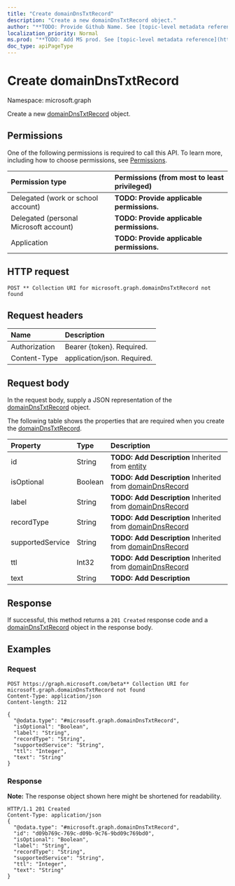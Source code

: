 ```yaml
---
title: "Create domainDnsTxtRecord"
description: "Create a new domainDnsTxtRecord object."
author: "**TODO: Provide Github Name. See [topic-level metadata reference](https://msgo.azurewebsites.net/add/document/guidelines/metadata.html#topic-level-metadata)**"
localization_priority: Normal
ms.prod: "**TODO: Add MS prod. See [topic-level metadata reference](https://msgo.azurewebsites.net/add/document/guidelines/metadata.html#topic-level-metadata)**"
doc_type: apiPageType
---
```


# Create domainDnsTxtRecord
Namespace: microsoft.graph

Create a new [domainDnsTxtRecord](../resources/domaindnstxtrecord.md) object.

## Permissions
One of the following permissions is required to call this API. To learn more, including how to choose permissions, see [Permissions](/concepts/permissions-reference.md).

|Permission type|Permissions (from most to least privileged)|
|:---|:---|
|Delegated (work or school account)|**TODO: Provide applicable permissions.**|
|Delegated (personal Microsoft account)|**TODO: Provide applicable permissions.**|
|Application|**TODO: Provide applicable permissions.**|

## HTTP request

<!-- {
  "blockType": "ignored"
}
-->
``` http
POST ** Collection URI for microsoft.graph.domainDnsTxtRecord not found
```

## Request headers
|Name|Description|
|:---|:---|
|Authorization|Bearer {token}. Required.|
|Content-Type|application/json. Required.|

## Request body
In the request body, supply a JSON representation of the [domainDnsTxtRecord](../resources/domaindnstxtrecord.md) object.

The following table shows the properties that are required when you create the [domainDnsTxtRecord](../resources/domaindnstxtrecord.md).

|Property|Type|Description|
|:---|:---|:---|
|id|String|**TODO: Add Description** Inherited from [entity](../resources/entity.md)|
|isOptional|Boolean|**TODO: Add Description** Inherited from [domainDnsRecord](../resources/domaindnsrecord.md)|
|label|String|**TODO: Add Description** Inherited from [domainDnsRecord](../resources/domaindnsrecord.md)|
|recordType|String|**TODO: Add Description** Inherited from [domainDnsRecord](../resources/domaindnsrecord.md)|
|supportedService|String|**TODO: Add Description** Inherited from [domainDnsRecord](../resources/domaindnsrecord.md)|
|ttl|Int32|**TODO: Add Description** Inherited from [domainDnsRecord](../resources/domaindnsrecord.md)|
|text|String|**TODO: Add Description**|



## Response

If successful, this method returns a `201 Created` response code and a [domainDnsTxtRecord](../resources/domaindnstxtrecord.md) object in the response body.

## Examples

### Request
<!-- {
  "blockType": "request",
  "name": "create_domaindnstxtrecord_from_"
}
-->
``` http
POST https://graph.microsoft.com/beta** Collection URI for microsoft.graph.domainDnsTxtRecord not found
Content-Type: application/json
Content-length: 212

{
  "@odata.type": "#microsoft.graph.domainDnsTxtRecord",
  "isOptional": "Boolean",
  "label": "String",
  "recordType": "String",
  "supportedService": "String",
  "ttl": "Integer",
  "text": "String"
}
```


### Response
**Note:** The response object shown here might be shortened for readability.
<!-- {
  "blockType": "response",
  "truncated": true,
  "@odata.type": "microsoft.graph.domaindnstxtrecord"
}
-->
``` http
HTTP/1.1 201 Created
Content-Type: application/json
{
  "@odata.type": "#microsoft.graph.domainDnsTxtRecord",
  "id": "d09b769c-769c-d09b-9c76-9bd09c769bd0",
  "isOptional": "Boolean",
  "label": "String",
  "recordType": "String",
  "supportedService": "String",
  "ttl": "Integer",
  "text": "String"
}
```

